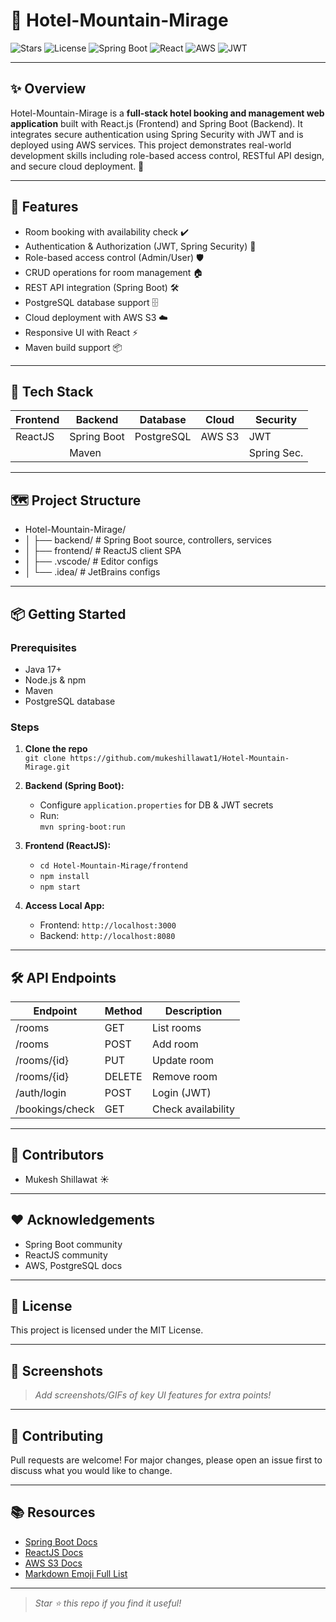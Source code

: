 # 🏨 Hotel-Mountain-Mirage

![Stars](https://img.shields.io/github/stars/mukeshillawat1/Hotel-Mountain-Mirage.svg?style=social)
![License](https://img.shields.io/badge/license-MIT-green.svg)
![Spring Boot](https://img.shields.io/badge/Backend-Spring_Boot-blue)
![React](https://img.shields.io/badge/Frontend-ReactJS-blue)
![AWS](https://img.shields.io/badge/Deploy-AWS-yellow)
![JWT](https://img.shields.io/badge/Auth-JWT-orange)

---

## ✨ Overview

Hotel-Mountain-Mirage is a **full-stack hotel booking and management web application** built with React.js (Frontend) and Spring Boot (Backend). It integrates secure authentication using Spring Security with JWT and is deployed using AWS services. This project demonstrates real-world development skills including role-based access control, RESTful API design, and secure cloud deployment. 🌄

---

## 🚀 Features

- Room booking with availability check ✔️
- Authentication & Authorization (JWT, Spring Security) 🔐
- Role-based access control (Admin/User) 🛡️
- CRUD operations for room management 🏠
- REST API integration (Spring Boot) 🛠️
- PostgreSQL database support 🗄️
- Cloud deployment with AWS S3 ☁️
- Responsive UI with React ⚡
- Maven build support 📦

---

## 🧩 Tech Stack

| Frontend   | Backend      | Database   | Cloud    | Security    |
|------------|-------------|------------|----------|-------------|
| ReactJS    | Spring Boot | PostgreSQL | AWS S3   | JWT         |
|            | Maven       |            |          | Spring Sec. |

---

## 🗺️ Project Structure
- Hotel-Mountain-Mirage/
- │ ├── backend/ # Spring Boot source, controllers, services
- │ ├── frontend/ # ReactJS client SPA
- │ ├── .vscode/ # Editor configs
- │ └── .idea/ # JetBrains configs


---

## 📦 Getting Started

### Prerequisites

- Java 17+
- Node.js & npm
- Maven
- PostgreSQL database

### Steps

1. **Clone the repo**  
   `git clone https://github.com/mukeshillawat1/Hotel-Mountain-Mirage.git`  

2. **Backend (Spring Boot):**  
   - Configure `application.properties` for DB & JWT secrets  
   - Run:  
     `mvn spring-boot:run`

3. **Frontend (ReactJS):**  
   - `cd Hotel-Mountain-Mirage/frontend`
   - `npm install`
   - `npm start`

4. **Access Local App:**  
   - Frontend: `http://localhost:3000`  
   - Backend: `http://localhost:8080`  

---

## 🛠️ API Endpoints

| Endpoint           | Method | Description         |
|--------------------|--------|--------------------|
| /rooms             | GET    | List rooms         |
| /rooms             | POST   | Add room           |
| /rooms/{id}        | PUT    | Update room        |
| /rooms/{id}        | DELETE | Remove room        |
| /auth/login        | POST   | Login (JWT)        |
| /bookings/check    | GET    | Check availability |

---

## 👤 Contributors

- Mukesh Shillawat ☀️

---

## ❤️ Acknowledgements

- Spring Boot community
- ReactJS community
- AWS, PostgreSQL docs

---

## 📄 License

This project is licensed under the MIT License.

---

## 🎉 Screenshots

> _Add screenshots/GIFs of key UI features for extra points!_

---

## 🤝 Contributing

Pull requests are welcome! For major changes, please open an issue first to discuss what you would like to change.

---

## 📚 Resources

- [Spring Boot Docs](https://spring.io/projects/spring-boot)
- [ReactJS Docs](https://reactjs.org/)
- [AWS S3 Docs](https://docs.aws.amazon.com/s3/)
- [Markdown Emoji Full List](https://gist.github.com/rxaviers/7360908)

---

> _Star ⭐ this repo if you find it useful!_


  

